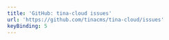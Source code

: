 ```yaml
---
title: 'GitHub: tina-cloud issues'
url: 'https://github.com/tinacms/tina-cloud/issues'
keyBinding: 5
---
```


